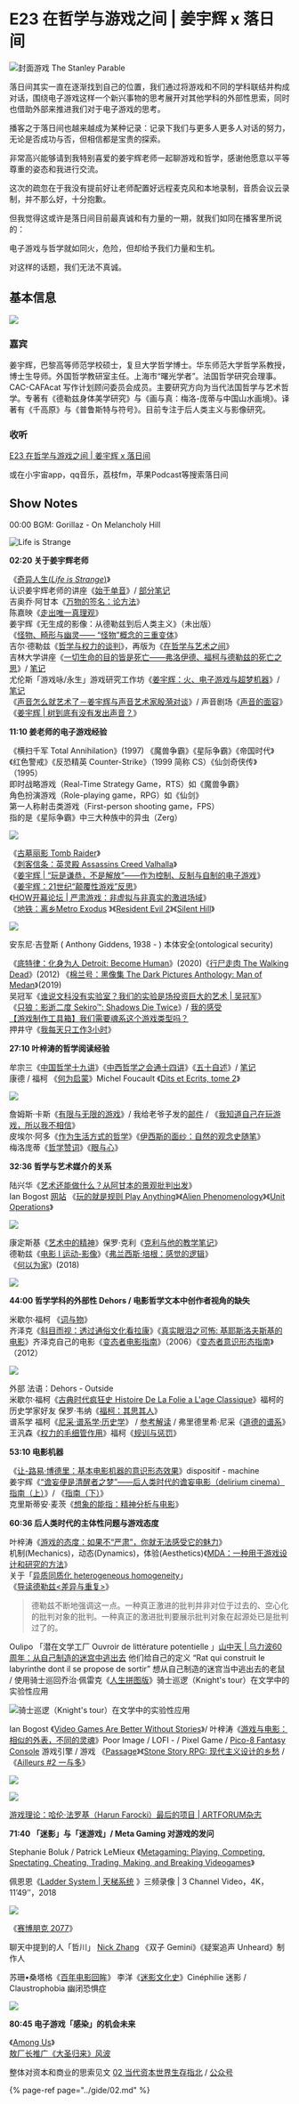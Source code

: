 # E23 在哲学与游戏之间 \| 姜宇辉 x 落日间

![&#x5C01;&#x9762;&#x6E38;&#x620F; The Stanley Parable](../.gitbook/assets/poster.png)

落日间其实一直在逐渐找到自己的位置，我们通过将游戏和不同的学科联结并构成对话，围绕电子游戏这样一个新兴事物的思考展开对其他学科的外部性思索，同时也借助外部来推进我们对于电子游戏的思考。

播客之于落日间也越来越成为某种记录：记录下我们与更多人更多人对话的努力，无论是否成功与否，但相信都是宝贵的探索。

非常高兴能够请到我特别喜爱的姜宇辉老师一起聊游戏和哲学，感谢他愿意以平等尊重的姿态和我进行交流。

这次的疏忽在于我没有提前好让老师配置好远程麦克风和本地录制，音质会议云录制，并不那么好，十分抱歉。

但我觉得这或许是落日间目前最真诚和有力量的一期，就我们如同在播客里所说的：

电子游戏与哲学就如同火，危险，但却给予我们力量和生机。

对这样的话题，我们无法不真诚。

## 基本信息

![](../.gitbook/assets/jiang-yu-hui-.jpg)

### 嘉宾

姜宇辉，巴黎高等师范学校硕士，复旦大学哲学博士。华东师范大学哲学系教授，博士生导师。外国哲学教研室主任。上海市“曙光学者”。法国哲学研究会理事。CAC-CAFAcat 写作计划顾问委员会成员。主要研究方向为当代法国哲学与艺术哲学。专著有《德勒兹身体美学研究》与《画与真：梅洛-庞蒂与中国山水画境》。译著有《千高原》与《普鲁斯特与符号》。目前专注于后人类主义与影像研究。

### 收听

[E23 在哲学与游戏之间 \| 姜宇辉 x 落日间](https://www.xiaoyuzhoufm.com/episode/609dda6a9ff6e8a89fcec0e4?s=eyJ1IjogIjVlYmNkNzkwMjFhYzg1ODA0MTJiNzcxMCJ9)

或在小宇宙app，qq音乐，荔枝fm，苹果Podcast等搜索落日间

## Show Notes

00:00 BGM: Gorillaz - On Melancholy Hill

![Life is Strange](../.gitbook/assets/life-is-strange.png)

**02:20 关于姜宇辉老师**

《[奇异人生\(_Life is Strange_\)](https://store.steampowered.com/agecheck/app/319630/)》  
认识姜宇辉老师的讲座《[始于单音](https://www.sohu.com/a/322995114_660788)》/ [部分笔记](https://www.notion.so/yzitao/PSA-68eac0ba9761414b8eb9c2b6feff8664)  
吉奥乔·阿甘本《[万物的签名：论方法](https://book.douban.com/subject/26970610/)》  
陈嘉映《[走出唯一真理观](https://book.douban.com/subject/34988734/)》  
姜宇辉《无生成的影像：从德勒兹到后人类主义》（未出版）  
《[怪物、畸形与幽灵—— “怪物”概念的三重变体](https://mp.weixin.qq.com/s/H_qketedECZ5LvK_8N_34Q)》  
吉尔·德勒兹《[哲学与权力的谈判](https://book.douban.com/subject/19958279/)》，再版为《[在哲学与艺术之间](https://book.douban.com/subject/34990007/)》  
吉林大学讲座《[一切生命的目的皆是死亡——弗洛伊德、福柯与德勒兹的死亡之思](https://www.bilibili.com/video/BV1W5411c7kU?)》/ [笔记](https://www.notion.so/yzitao/38fe49fcffc646828a2b64d55b3c3fe5)  
尤伦斯「游戏咏/永生」游戏研究工作坊《[姜宇辉：火、电子游戏与超梦机器](https://www.bilibili.com/video/BV1xB4y1P7Tu)》/ [笔记](https://www.notion.so/yzitao/8143112339964fe2ac444c3dfceff524)  
《[声音怎么就艺术了－姜宇辉与声音艺术家殷漪对谈](https://www.ximalaya.com/gerenchengzhang/3754907/12624845)》/ 声音剧场《[声音的面容](https://www.trueart.com/news/273310.html)》  
《[姜宇辉 \| 树到底有没有发出声音？](https://mp.weixin.qq.com/s/JV05QD2a7xRcCDkWak1SMg)》



**11:10 姜老师的电子游戏经验**

《横扫千军 Total Annihilation》\(1997\) 《魔兽争霸》《星际争霸》《帝国时代》《红色警戒》《反恐精英 Counter-Strike》（1999 简称 CS）《仙剑奇侠传》（1995）  
即时战略游戏（Real-Time Strategy Game，RTS）如《魔兽争霸》  
角色扮演游戏（Role-playing game，RPG）如《仙剑》  
第一人称射击类游戏（First-person shooting game，FPS）  
指的是《星际争霸》中三大种族中的异虫（Zerg）

![](../.gitbook/assets/lara.jpg)

《[古墓丽影 Tomb Raider](https://en.wikipedia.org/wiki/Tomb_Raider)》  
《[刺客信条：英灵殿 Assassins Creed Valhalla](https://store.ubi.com/cn/assassin-s-creed-valhalla-all-games)》  
《[姜宇辉 \| “玩是谦恭，不是解放”——作为控制、反制与自制的电子游戏](https://mp.weixin.qq.com/s/wkC6ygVLhZ569ERGiGXXsg)》  
《[姜宇辉：21世纪“颠覆性游戏”反思](https://mp.weixin.qq.com/s/izy_7Vq8IwtzRYuxG3Pheg)》  
《[HOW开幕论坛 \| 严肃游戏：非虚拟与非真实的激进场域](https://mp.weixin.qq.com/s/Q_vD3-x7K3zim3Si7WC2qA)》  
《[地铁：离乡Metro Exodus](https://store.steampowered.com/app/412020/Metro_Exodus/) 》《[Resident Evil 2](https://store.steampowered.com/app/883710/Resident_Evil_2/)》《[Silent Hill](https://www.silenthillmemories.net/main/main_en.htm)》

![](../.gitbook/assets/metroexodus.jpeg)

安东尼·吉登斯 \( Anthony Giddens, 1938 - \) 本体安全\(ontological security\)

《[底特律：化身为人 Detroit: Become Human](https://store.steampowered.com/app/1222140/Detroit_Become_Human/)》\(2020\)《[行尸走肉 The Walking Dead](https://store.steampowered.com/app/207610/The_Walking_Dead/)》\(2012\) 《[棉兰号：黑像集 The Dark Pictures Anthology: Man of Medan](https://store.steampowered.com/app/939850/The_Dark_Pictures_Anthology_Man_of_Medan/)》\(2019\)  
吴冠军《[谁说文科没有实验室？我们的实验是场投资巨大的艺术 \| 吴冠军](https://mp.weixin.qq.com/s/k8_IBwtlzHQu4TTTMN3wYA)》  
《[只狼：影逝二度 Sekiro™: Shadows Die Twice](https://store.steampowered.com/app/814380/Sekiro_Shadows_Die_Twice__GOTY_Edition/)》/ [我的感受](https://www.zhihu.com/question/432724835/answer/1607439594)  
[【游戏制作工具箱】我们需要魂系这个游戏类型吗？](https://www.bilibili.com/video/BV1fx411v7Sh?)  
押井守《[我每天只工作3小时](https://book.douban.com/subject/30240074/)》

**27:10 叶梓涛的哲学阅读经验**

牟宗三《[中国哲学十九讲](https://book.douban.com/subject/34942822/)》《[中西哲学之会通十四讲](https://book.douban.com/subject/4252064/)》《[五十自述](https://book.douban.com/subject/2257462/)》/ [笔记](https://zhuanlan.zhihu.com/p/32696583)  
康德 / 福柯 《[何为启蒙](https://www.douban.com/note/560344139/)》Michel Foucault 《[Dits et Ecrits, tome 2](https://book.douban.com/subject/2073923/)》

![](../.gitbook/assets/foucault.jpg)

詹姆斯·卡斯《[有限与无限的游戏](https://book.douban.com/subject/33438841/)》/ 我给老爷子发的[邮件](https://m.okjike.com/originalPosts/60505af1cb3ace00113a1940?s=ewoidSI6ICI1YzZlN2RhZTViZDllMTAwMTA3ZWFkZDgiCn0=) / 《[我知道自己在玩游戏，所以我不相信](https://zhuanlan.zhihu.com/p/25055224)》  
皮埃尔·阿多《[作为生活方式的哲学](https://book.douban.com/subject/25900373/)》《[伊西斯的面纱：自然的观念史随笔](https://book.douban.com/subject/30267181/)》  
梅洛庞蒂《[哲学赞词](https://book.douban.com/subject/1048338/)》《[眼与心](https://book.douban.com/subject/2141589/)》

**32:36 哲学与艺术媒介的关系**

陆兴华《[艺术还能做什么？从阿甘本的景观批判出发](https://www.bilibili.com/video/BV1vi4y1472M?t=3305)》  
Ian Bogost [网站](http://bogost.com/) 《[玩的就是规则 Play Anything](https://book.douban.com/subject/30173831/)》《[Alien Phenomenology](https://book.douban.com/subject/6991851/)》《[Unit Operations](https://book.douban.com/subject/3233800/)》

![](../.gitbook/assets/phenomenology-of-perception-merleau-ponty.jpg)

康定斯基《[艺术中的精神](https://book.douban.com/subject/6437840/)》保罗·克利《[克利与他的教学笔记](https://book.douban.com/subject/6429635/)》  
德勒兹《[电影 I 运动-影像](https://book.douban.com/subject/26803559/)》《[弗兰西斯·培根：感觉的逻辑](https://book.douban.com/subject/2249390/)》  
《[何以为家](https://movie.douban.com/subject/30170448/)》\(2018\)

![](../.gitbook/assets/logique-de-la-sensation.jpg)



**44:00 哲学学科的外部性 Dehors / 电影哲学文本中创作者视角的缺失**

米歇尔·福柯 《[词与物](https://book.douban.com/subject/26838822/)》  
齐泽克《[斜目而视：透过通俗文化看拉康](https://book.douban.com/subject/5905979/)》《[真实眼泪之可怖: 基耶斯洛夫斯基的电影](https://book.douban.com/subject/30134614/)》齐泽克自己的电影《[变态者电影指南](https://movie.douban.com/subject/1887385/)》（2006）《[变态者意识形态指南](https://movie.douban.com/subject/11613507/)》（2012）

![](../.gitbook/assets/the-perverts-guide-to-cinema.jpg)

  
外部 法语：Dehors - Outside  
米歇尔·福柯《[古典时代疯狂史 Histoire De La Folie a L'age Classique](https://book.douban.com/subject/1393233/)》福柯的历史学家好友 保罗·韦纳《[福柯：其思其人](https://book.douban.com/subject/27602481/)》  
谱系学 福柯《[尼采·谱系学·历史学](https://www.douban.com/note/795985432/)》 / [参考解读](https://www.douban.com/note/384947055/) / 弗里德里希·尼采《[道德的谱系](https://book.douban.com/subject/26264205/)》  
王汎森《[权力的毛细管作用](https://book.douban.com/subject/26581737/)》福柯《[规训与惩罚](https://book.douban.com/subject/33455183/)》

**53:10 电影机器**

《[让-路易·博德里：基本电影机器的意识形态效果](https://www.douban.com/group/topic/78994007/)》dispositif - machine  
姜宇辉《[“谵妄便是清醒者之梦”——后人类时代的谵妄电影（delirium cinema）指南（上）](https://mp.weixin.qq.com/s/q39xt1nTOE7PySLYjoYQbg)》/ 《[指南（下）](https://mp.weixin.qq.com/s/oM9YdnUN3oNChEeM_ePHOA)》  
克里斯蒂安·麦茨《[想象的能指：精神分析与电影](https://book.douban.com/subject/1482365/)》

**60:36 后人类时代的主体性问题与游戏态度**

叶梓涛《[游戏的态度：如果不“严肃”，你就无法感受它的魅力](https://mp.weixin.qq.com/s/p34QyzNl91PUCH4vcKc5BA)》  
机制\(Mechanics\)，动态\(Dynamics\)，体验\(Aesthetics\)《[MDA：一种用于游戏设计和研究的方法](https://zhuanlan.zhihu.com/p/103420183)》  
关于「[异质同质化 heterogeneous homogeneity](https://www.zhihu.com/question/437886651/answer/1850402280)」  
《[导读德勒兹&lt;差异与重复&gt;](https://book.douban.com/subject/35099104/)》

> 德勒兹不断地强调这一点。一种真正激进的批判并非对位于过去的、空心化的批判对象的批判。一种真正的激进批判要展示批判对象在起源处已是批判过了的。

Oulipo 「潜在文学工厂 Ouvroir de littérature potentielle 」[山中天 \| 乌力波60周年：从自己制造的迷宫中逃出去](https://mp.weixin.qq.com/s/rXtcD1uB2rMz640-OkCxnQ) 他们给自己的定义 “Rat qui construit le labyrinthe dont il se propose de sortir” 想从自己制造的迷宫当中逃出去的老鼠 / 使用骑士巡回乔治·佩雷克《[人生拼图版](https://book.douban.com/subject/27116728/)》骑士巡逻（Knight's tour）在文学中的实验性应用

![&#x9A91;&#x58EB;&#x5DE1;&#x903B;&#xFF08;Knight&apos;s tour&#xFF09;&#x5728;&#x6587;&#x5B66;&#x4E2D;&#x7684;&#x5B9E;&#x9A8C;&#x6027;&#x5E94;&#x7528;](../.gitbook/assets/perec.png)

Ian Bogost 《[Video Games Are Better Without Stories](http://bogost.com/writing/video-games-are-better-without-stories/)》/ 叶梓涛《[游戏与电影：相似的外表，不同的灵魂](https://mp.weixin.qq.com/s/Ckqn-KvI4muqtG9xLzDaGg)》Poor Image / LOFI - / Pixel Game / [Pico-8 Fantasy Console](https://www.lexaloffle.com/pico-8.php) 游戏引擎 / 游戏 《[Passage](http://hcsoftware.sourceforge.net/passage/)》《[Stone Story RPG: 现代主义设计的乡愁](https://zhuanlan.zhihu.com/p/23302307) /《[Ailleurs \#2 一与多](https://zhuanlan.zhihu.com/p/93316173)》

![](../.gitbook/assets/wei-lan-shan-de-zhu-jiao-madeline.jpg)

![](../.gitbook/assets/fan-gao-hai-bian-de-yu-fu-1883.jpg)

[游戏理论：哈伦·法罗基（Harun Farocki）最后的项目 \| ARTFORUM杂志](https://mp.weixin.qq.com/s/Ri24M4JvL-BE0bzJa1UjZQ)

**71:40 「迷影」与「迷游戏」/ Meta Gaming 对游戏的发问**

Stephanie Boluk / Patrick LeMieux 《[Metagaming: Playing, Competing, Spectating, Cheating, Trading, Making, and Breaking Videogames](https://book.douban.com/subject/30150550/)》

佩恩恩《[Ladder System \| 天梯系统](http://paynezhu.com/works/ladder-system2018/) 》三频录像 \| 3 Channel Video，4K，11’49’’，2018

![](../.gitbook/assets/ladder-system.jpg)

《[赛博朋克 2077](https://store.steampowered.com/app/1091500/_2077/)》

聊天中提到的人「哲川」 [Nick Zhang](https://www.zhihu.com/people/nickzhanggame) 《双子 Gemini》《疑案追声 Unheard》制作人

苏珊•桑塔格《[百年电影回眸](https://www.douban.com/group/topic/75555074/)》 李洋《[迷影文化史](https://book.douban.com/subject/4934772/)》Cinéphilie 迷影 / Claustrophobia 幽闭恐惧症

![](../.gitbook/assets/alexanre-astruc.jpg)

**80:45 电子游戏「感染」的机会未来**

《[Among Us](https://store.steampowered.com/app/945360/Among_Us/)》  
[敖厂长推广《大圣归来》风波](https://zhuanlan.zhihu.com/p/88575853)

整体对资本和商业的思索见文 [02 当代资本世界生存指北](https://docs.xpaidia.com/gide/02) / [公众号](https://mp.weixin.qq.com/s/A5OmPqvHyoifxOhXUx6PHQ)

{% page-ref page="../gide/02.md" %}



